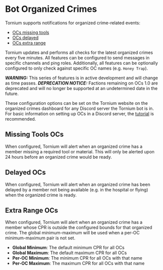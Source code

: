 # Bot Organized Crimes
Tornium supports notifications for organized crime-related events:
- [OCs missing tools](#missing-tools-ocs)
- [OCs delayed](#delayed-ocs)
- [OCs extra range](#extra-range-ocs)

Tornium updates and performs all checks for the latest organized crimes every five minutes. All features can be configured to send messages in specific channels and ping roles. Additionally, all features can be optionally configured to only check against specific OC names (e.g. `Honey Trap`).

***WARNING:*** This series of features is in active development and will change as time passes.
***DEPRECATION NOTICE:*** Factions remaining on OCs 1.0 are deprecated and will no longer be supported at an undetermined date in the future.

These configuration options can be set on the Tornium website on the organized crimes dashboard for any Discord server the Tornium bot is in. For basic information on setting up OCs in a Discord server, the [tutorial](../tutorial/discord-server-oc.md) is recommended.

## Missing Tools OCs
When configured, Tornium will alert when an organized crime has a member missing a required tool or material. This will only be alerted upon 24 hours before an organized crime would be ready.

## Delayed OCs
When configured, Tornium will alert when an organized crime has been delayed by a member not being available (e.g. in the hospital or flying) when the organized crime is ready.

## Extra Range OCs
When configured, Tornium will alert when an organized crime has a member whose CPR is outside the configured bounds for that organized crime. The global minimum-maximum will be used when a per-OC minimum-maximum pair is not set.

- **Global Minimum**: The default minimum CPR for all OCs
- **Global Maximum**: The default maximum CPR for all OCs
- **Per-OC Minimum**: The minimum CPR for all OCs with that name
- **Per-OC Maximum**: The maximum CPR for all OCs with that name
